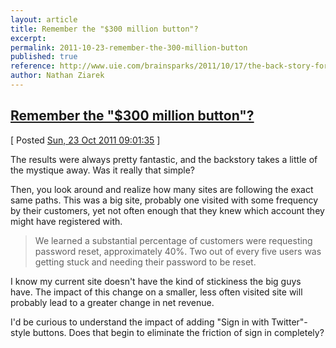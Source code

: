 ```yaml
---
layout: article
title: Remember the "$300 million button"?
excerpt: 
permalink: 2011-10-23-remember-the-300-million-button
published: true
reference: http://www.uie.com/brainsparks/2011/10/17/the-back-story-for-the-300-million-button/
author: Nathan Ziarek
---
```


## [Remember the "$300 million button"?][0]  
\[ Posted [Sun, 23 Oct 2011 09:01:35][1] \]

The results were always pretty fantastic, and the backstory takes a little of the mystique away. Was it really that simple?

Then, you look around and realize how many sites are following the exact same paths. This was a big site, probably one visited with some frequency by their customers, yet not often enough that they knew which account they might have registered with.

> We learned a substantial percentage of customers were requesting password reset, approximately 40%. Two out of every five users was getting stuck and needing their password to be reset.
> 

I know my current site doesn't have the kind of stickiness the big guys have. The impact of this change on a smaller, less often visited site will probably lead to a greater change in net revenue.

I'd be curious to understand the impact of adding "Sign in with Twitter"-style buttons. Does that begin to eliminate the friction of sign in completely?



[0]: http://www.uie.com/brainsparks/2011/10/17/the-back-story-for-the-300-million-button/
[1]: http://nathanziarek.tumblr.com/post/11817044069